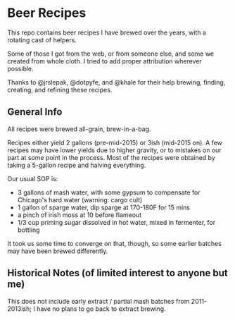 # Beer Recipes

This repo contains beer recipes I have brewed over the years, with a
rotating cast of helpers.

Some of those I got from the web, or from someone else, and some we
created from whole cloth. I tried to add proper attribution wherever
possible.

Thanks to @jrslepak, @dotpyfe, and @khale for their help brewing,
finding, creating, and refining these recipes.

## General Info

All recipes were brewed all-grain, brew-in-a-bag.

Recipes either yield 2 gallons (pre-mid-2015) or 3ish (mid-2015 on).
A few recipes may have lower yields due to higher gravity, or to
mistakes on our part at some point in the process.
Most of the recipes were obtained by taking a 5-gallon recipe and
halving everything.

Our usual SOP is:
* 3 gallons of mash water, with some gypsum to compensate for Chicago's
  hard water (warning: cargo cult)
* 1 gallon of sparge water, dip sparge at 170-180F for 15 mins
* a pinch of irish moss at 10 before flameout
* 1/3 cup priming sugar dissolved in hot water, mixed in fermenter, for
  bottling

It took us some time to converge on that, though, so some earlier
batches may have been brewed differently.

## Historical Notes (of limited interest to anyone but me)

This does not include early extract / partial mash batches from
2011-2013ish; I have no plans to go back to extract brewing.
